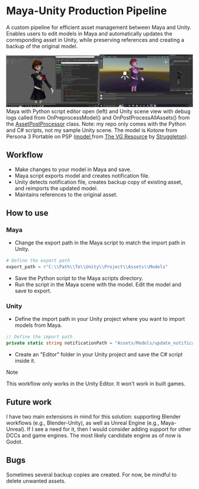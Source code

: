 # Maya-Unity Production Pipeline
A custom pipeline for efficient asset management between Maya and Unity. Enables users to edit models in Maya and automatically updates the corresponding asset in Unity, while preserving references and creating a backup of the original model. 

![Maya to Unity](images/image.png)
Maya with Python script editor open (left) and Unity scene view with debug logs called from OnPreprocessModel() and OnPostProcessAllAssets() from the <a href="https://docs.unity3d.com/6000.0/Documentation/ScriptReference/AssetPostprocessor.html">AssetPostProcessor</a> class. Note: my repo only comes with the Python and C# scripts, not my sample Unity scene. The model is Kotone from Persona 3 Portable on PSP (<a href="https://www.models-resource.com/psp/shinmegamitenseipersona3/model/9505/">model </a> from <a href="https://www.models-resource.com/">The VG Resource</a> by <a href="https://www.models-resource.com/submitter/Struggleton%21/">Struggleton</a>). 

## Workflow
* Make changes to your model in Maya and save.
* Maya script exports model and creates notification file.
* Unity detects notification file, creates backup copy of existing asset, and reimports the updated model.
* Maintains references to the original asset.

## How to use
### Maya
* Change the export path in the Maya script to match the import path in Unity.
```python
# Define the export path
export_path = r"C:\\Path\\To\\Unity\\Project\\Assets\\Models"
```
* Save the Python script to the Maya scripts directory. 
* Run the script in the Maya scene with the model. Edit the model and save to export.

### Unity
* Define the import path in your Unity project where you want to import models from Maya.
```cs
// Define the import path
private static string notificationPath = "Assets/Models/update_notification.txt";
```
* Create an "Editor" folder in your Unity project and save the C# script inside it.

> [!NOTE]
> This workflow only works in the Unity Editor. It won't work in built games.

## Future work
I have two main extensions in mind for this solution: supporting Blender workflows (e.g., Blender-Unity), as well as Unreal Engine (e.g., Maya-Unreal). If I see a need for it, then I would consider adding support for other DCCs and game engines. The most likely candidate engine as of now is Godot.

## Bugs
Sometimes several backup copies are created. For now, be mindful to delete unwanted assets.
